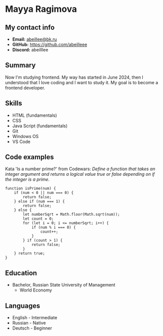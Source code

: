 # **Mayya Ragimova**

## **My contact info**
* **Email:** abeillee@bk.ru
* **GitHub:** https://github.com/abeilleee
* **Discord:** abeilllee

## **Summary**
Now I'm studying frontend. My way has started in June 2024, then I understood that I love coding and I want to study it. My goal is to become a frontend developer.

## **Skills**
* HTML (fundamentals)
* CSS
* Java Script (fundamentals)
* Git
* Windows OS
* VS Code

## **Code examples**
Kata 'Is a number prime?' from Codewars:
_Define a function that takes an integer argument and returns a logical value true or false depending on if the integer is a prime._

```
function isPrime(num) {
    if (num < 0 || num === 0) {
        return false;
    } else if (num === 1) {
        return false;
    } else {
        let numberSqrt = Math.floor(Math.sqrt(num));
        let count = 0;
        for (let i = 0; i <= numberSqrt; i++) {
            if (num % i === 0) {
                count++;
            }
        } if (count > 1) {
            return false;
        }
    } return true;
}
```

## **Education**
* Bachelor, Russian State University of Management
    * World Economy

## **Languages**
* English - Intermediate
* Russian - Native
* Deutsch - Beginner
